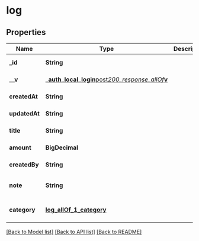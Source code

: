 # log

## Properties

| Name          | Type                                                                                                     | Description | Notes                        |
| ------------- | -------------------------------------------------------------------------------------------------------- | ----------- | ---------------------------- |
| **\_id**      | **String**                                                                                               |             | [default to null]            |
| **\_\_v**     | [**\_auth_local_login**post*200_response_allOf***v**](_auth_local_login__post_200_response_allOf___v.md) |             | [default to null]            |
| **createdAt** | **String**                                                                                               |             | [default to null]            |
| **updatedAt** | **String**                                                                                               |             | [default to null]            |
| **title**     | **String**                                                                                               |             | [default to null]            |
| **amount**    | **BigDecimal**                                                                                           |             | [default to null]            |
| **createdBy** | **String**                                                                                               |             | [default to null]            |
| **note**      | **String**                                                                                               |             | [optional] [default to null] |
| **category**  | [**log_allOf_1_category**](log_allOf_1_category.md)                                                      |             | [optional] [default to null] |

[[Back to Model list]](../README.md#documentation-for-models) [[Back to API list]](../README.md#documentation-for-api-endpoints) [[Back to README]](../README.md)
